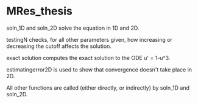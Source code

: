 # MRes_thesis

soln_1D and soln_2D solve the equation in 1D and 2D.

testingN checks, for all other parameters given, how increasing or decreasing the cutoff affects the solution.

exact solution computes the exact solution to the ODE u' = 1-u^3.

estimatingerror2D is used to show that convergence doesn't take place in 2D.

All other functions are called (either directly, or indirectly) by soln_1D and soln_2D.
